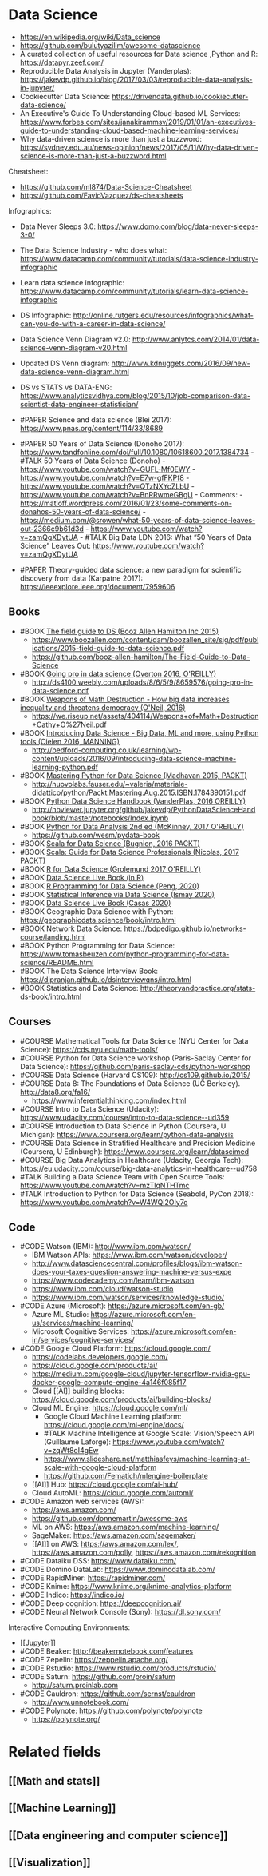 # Data Science

- https://en.wikipedia.org/wiki/Data_science
- https://github.com/bulutyazilim/awesome-datascience
- A curated collection of useful resources for Data science ,Python and R: https://datapyr.zeef.com/
- Reproducible Data Analysis in Jupyter (Vanderplas): https://jakevdp.github.io/blog/2017/03/03/reproducible-data-analysis-in-jupyter/
- Cookiecutter Data Science: https://drivendata.github.io/cookiecutter-data-science/
- An Executive's Guide To Understanding Cloud-based ML Services: https://www.forbes.com/sites/janakirammsv/2019/01/01/an-executives-guide-to-understanding-cloud-based-machine-learning-services/
- Why data-driven science is more than just a buzzword: https://sydney.edu.au/news-opinion/news/2017/05/11/Why-data-driven-science-is-more-than-just-a-buzzword.html

Cheatsheet:
- https://github.com/ml874/Data-Science-Cheatsheet
- https://github.com/FavioVazquez/ds-cheatsheets

Infographics:
- Data Never Sleeps 3.0: https://www.domo.com/blog/data-never-sleeps-3-0/
- The Data Science Industry - who does what: https://www.datacamp.com/community/tutorials/data-science-industry-infographic
- Learn data science infographic: https://www.datacamp.com/community/tutorials/learn-data-science-infographic
- DS Infographic: http://online.rutgers.edu/resources/infographics/what-can-you-do-with-a-career-in-data-science/
- Data Science Venn Diagram v2.0: http://www.anlytcs.com/2014/01/data-science-venn-diagram-v20.html
- Updated DS Venn diagram: http://www.kdnuggets.com/2016/09/new-data-science-venn-diagram.html
- DS vs STATS vs DATA-ENG: https://www.analyticsvidhya.com/blog/2015/10/job-comparison-data-scientist-data-engineer-statistician/

- #PAPER Science and data science (Blei 2017): https://www.pnas.org/content/114/33/8689
- #PAPER 50 Years of Data Science (Donoho 2017): https://www.tandfonline.com/doi/full/10.1080/10618600.2017.1384734
		- #TALK 50 Years of Data Science (Donoho)
			- https://www.youtube.com/watch?v=GUFL-Mf0EWY
			- https://www.youtube.com/watch?v=E7w-gfFKPf8
			- https://www.youtube.com/watch?v=QTzNXYcZLbU
			- https://www.youtube.com/watch?v=BnRRwmeGBgU
		- Comments: 
			- https://matloff.wordpress.com/2016/01/23/some-comments-on-donahos-50-years-of-data-science/
			- https://medium.com/@srowen/what-50-years-of-data-science-leaves-out-2366c9b61d3d
			- https://www.youtube.com/watch?v=zamQgXDytUA
			- #TALK Big Data LDN 2016: What “50 Years of Data Science” Leaves Out: https://www.youtube.com/watch?v=zamQgXDytUA
- #PAPER Theory-guided data science: a new paradigm for scientific discovery from data (Karpatne 2017): https://ieeexplore.ieee.org/document/7959606


## Books
- #BOOK [The field guide to DS (Booz Allen Hamilton Inc 2015)](https://www.boozallen.com/s/insight/publication/field-guide-to-data-science.html)
	- https://www.boozallen.com/content/dam/boozallen_site/sig/pdf/publications/2015-field-guide-to-data-science.pdf
	- https://github.com/booz-allen-hamilton/The-Field-Guide-to-Data-Science
- #BOOK [Going pro in data science (Overton 2016, O'REILLY)](https://www.oreilly.com/library/view/going-pro-in/9781492048534/)
	- http://ds4100.weebly.com/uploads/8/6/5/9/8659576/going-pro-in-data-science.pdf
- #BOOK [Weapons of Math Destruction - How big data increases inequality and threatens democracy (O'Neil, 2016)](https://weaponsofmathdestructionbook.com/)
	- https://we.riseup.net/assets/404114/Weapons+of+Math+Destruction+Cathy+O%27Neil.pdf
- #BOOK [Introducing Data Science - Big Data, ML and more, using Python tools (Cielen 2016, MANNING)](https://www.manning.com/books/introducing-data-science)
	- http://bedford-computing.co.uk/learning/wp-content/uploads/2016/09/introducing-data-science-machine-learning-python.pdf
- #BOOK [Mastering Python for Data Science (Madhavan 2015, PACKT)](https://www.packtpub.com/big-data-and-business-intelligence/mastering-python-data-science)
	- http://nuovolabs.fauser.edu/~valeria/materiale-didattico/python/Packt.Mastering.Aug.2015.ISBN.1784390151.pdf
- #BOOK [Python Data Science Handbook (VanderPlas, 2016 OREILLY)](https://jakevdp.github.io/PythonDataScienceHandbook/)
	-  http://nbviewer.jupyter.org/github/jakevdp/PythonDataScienceHandbook/blob/master/notebooks/Index.ipynb
- #BOOK [Python for Data Analysis 2nd ed (McKinney, 2017 O'REILLY)](http://wesmckinney.com/pages/book.html)
	-  https://github.com/wesm/pydata-book
- #BOOK [Scala for Data Science (Bugnion, 2016 PACKT)](https://www.packtpub.com/big-data-and-business-intelligence/scala-data-science)
- #BOOK [Scala: Guide for Data Science Professionals (Nicolas, 2017 PACKT)](http://shop.oreilly.com/product/9781787282858.do)
- #BOOK [R for Data Science (Grolemund 2017 O'REILLY)](http://r4ds.had.co.nz/)
- #BOOK [Data Science Live Book (in R)](https://livebook.datascienceheroes.com/)
- #BOOK [R Programming for Data Science (Peng, 2020)](https://bookdown.org/rdpeng/rprogdatascience/)
- #BOOK [Statistical Inference via Data Science (Ismay 2020)](https://moderndive.com/)
- #BOOK [Data Science Live Book (Casas 2020)](https://livebook.datascienceheroes.com/)
- #BOOK Geographic Data Science with Python: https://geographicdata.science/book/intro.html
- #BOOK Network Data Science: https://bdpedigo.github.io/networks-course/landing.html
- #BOOK Python Programming for Data Science: https://www.tomasbeuzen.com/python-programming-for-data-science/README.html
- #BOOK The Data Science Interview Book: https://dipranjan.github.io/dsinterviewqns/intro.html
- #BOOK Statistics and Data Science: http://theoryandpractice.org/stats-ds-book/intro.html


## Courses
- #COURSE Mathematical Tools for Data Science (NYU Center for Data Science): https://cds.nyu.edu/math-tools/
- #COURSE Python for Data Science workshop (Paris-Saclay Center for Data Science): https://github.com/paris-saclay-cds/python-workshop
- #COURSE Data Science (Harvard CS109): http://cs109.github.io/2015/
- #COURSE Data 8: The Foundations of Data Science (UC Berkeley). http://data8.org/fa16/
	-  https://www.inferentialthinking.com/index.html
- #COURSE Intro to Data Science (Udacity): https://www.udacity.com/course/intro-to-data-science--ud359
- #COURSE Introduction to Data Science in Python (Coursera, U Michigan): https://www.coursera.org/learn/python-data-analysis
- #COURSE Data Science in Stratified Healthcare and Precision Medicine (Coursera, U Edinburgh): https://www.coursera.org/learn/datascimed
- #COURSE Big Data Analytics in Healthcare (Udacity, Georgia Tech): https://eu.udacity.com/course/big-data-analytics-in-healthcare--ud758
- #TALK Building a Data Science Team with Open Source Tools: https://www.youtube.com/watch?v=mzTlqNTHTmc
- #TALK Introduction to Python for Data Science (Seabold, PyCon 2018): https://www.youtube.com/watch?v=W4WQi2OIy7o

## Code
- #CODE Watson (IBM): http://www.ibm.com/watson/
	- IBM Watson APIs: https://www.ibm.com/watson/developer/
	- http://www.datasciencecentral.com/profiles/blogs/ibm-watson-does-your-taxes-question-answering-machine-versus-expe
	- https://www.codecademy.com/learn/ibm-watson
	- https://www.ibm.com/cloud/watson-studio
	- https://www.ibm.com/watson/services/knowledge-studio/
- #CODE Azure (Microsoft): https://azure.microsoft.com/en-gb/
	- Azure ML Studio: https://azure.microsoft.com/en-us/services/machine-learning/
	- Microsoft Cognitive Services: https://azure.microsoft.com/en-in/services/cognitive-services/
- #CODE Google Cloud Platform: https://cloud.google.com/
	- https://codelabs.developers.google.com/
	- https://cloud.google.com/products/ai/
	- https://medium.com/google-cloud/jupyter-tensorflow-nvidia-gpu-docker-google-compute-engine-4a146f085f17
	- Cloud [[AI]] building blocks: https://cloud.google.com/products/ai/building-blocks/
	- Cloud ML Engine: https://cloud.google.com/ml/
		- Google Cloud Machine Learning platform: https://cloud.google.com/ml-engine/docs/
		- #TALK Machine Intelligence at Google Scale: Vision/Speech API (Guillaume Laforge): https://www.youtube.com/watch?v=zqWt8oI4gEw
		- https://www.slideshare.net/matthiasfeys/machine-learning-at-scale-with-google-cloud-platform
		- https://github.com/Fematich/mlengine-boilerplate
	- [[AI]] Hub: https://cloud.google.com/ai-hub/
	- Cloud AutoML: https://cloud.google.com/automl/
- #CODE Amazon web services (AWS): 
	- https://aws.amazon.com/
	- https://github.com/donnemartin/awesome-aws
	- ML on AWS: https://aws.amazon.com/machine-learning/
	- SageMaker: https://aws.amazon.com/sagemaker/
	- [[AI]] on AWS: https://aws.amazon.com/lex/, https://aws.amazon.com/polly, https://aws.amazon.com/rekognition
- #CODE Dataiku DSS: https://www.dataiku.com/
- #CODE Domino DataLab: https://www.dominodatalab.com/
- #CODE RapidMiner: https://rapidminer.com/
- #CODE Knime: https://www.knime.org/knime-analytics-platform
- #CODE Indico: https://indico.io/
- #CODE Deep cognition: https://deepcognition.ai/
- #CODE Neural Network Console (Sony): https://dl.sony.com/

Interactive Computing Environments:
- [[Jupyter]]
- #CODE Beaker: http://beakernotebook.com/features
- #CODE Zepelin: https://zeppelin.apache.org/
- #CODE Rstudio: https://www.rstudio.com/products/rstudio/
- #CODE Saturn: https://github.com/proin/saturn
	- http://saturn.proinlab.com
- #CODE Cauldron: https://github.com/sernst/cauldron
	- http://www.unnotebook.com/
- #CODE Polynote: https://github.com/polynote/polynote
	- https://polynote.org/


# Related fields

## [[Math and stats]]

## [[Machine Learning]]

## [[Data engineering and computer science]]

## [[Visualization]]
